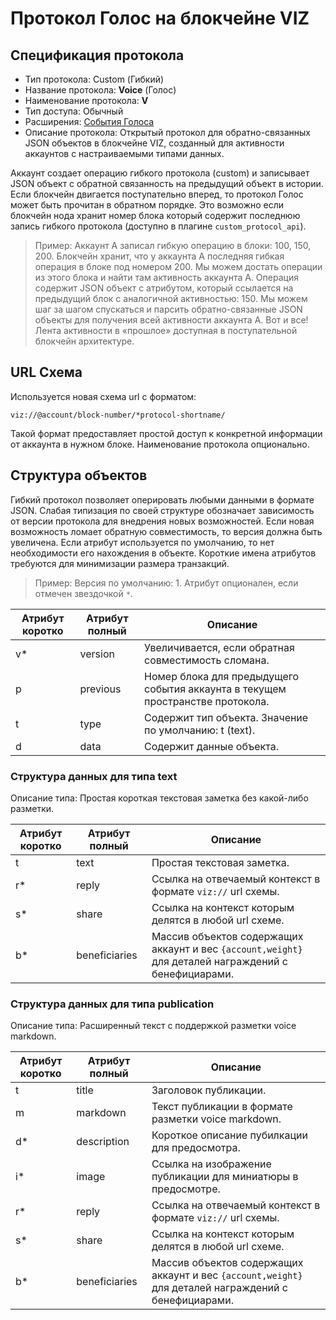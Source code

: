 # Протокол Голос на блокчейне VIZ

## Спецификация протокола

* Тип протокола: Custom (Гибкий)
* Название протокола: **Voice** (Голос)
* Наименование протокола: **V**
* Тип доступа: Обычный
* Расширения: [События Голоса](events-specification-ru.md)
* Описание протокола: Открытый протокол для обратно-связанных JSON объектов в блокчейне VIZ, созданный для активности аккаунтов с настраиваемыми типами данных.

Аккаунт создает операцию гибкого протокола (custom) и записывает JSON объект с обратной связанность на предыдущий объект в истории. Если блокчейн двигается поступательно вперед, то протокол Голос может быть прочитан в обратном порядке. Это возможно если блокчейн нода хранит номер блока который содержит последнюю запись гибкого протокола (доступно в плагине `custom_protocol_api`).

> Пример: Аккаунт А записал гибкую операцию в блоки: 100, 150, 200. Блокчейн хранит, что у аккаунта А последняя гибкая операция в блоке под номером 200. Мы можем достать операции из этого блока и найти там активность аккаунта А. Операция содержит JSON объект с атрибутом, который ссылается на предыдущий блок с аналогичной активностью: 150. Мы можем шаг за шагом спускаться и парсить обратно-связанные JSON объекты для получения всей активности аккаунта А. Вот и все! Лента активности в «прошлое» доступная в поступательной блокчейн архитектуре.

## URL Схема

Используется новая схема url с форматом:

`viz://@account/block-number/*protocol-shortname/`

Такой формат предоставляет простой доступ к конкретной информации от аккаунта в нужном блоке. Наименование протокола опционально.

## Структура объектов

Гибкий протокол позволяет оперировать любыми данными в формате JSON. Слабая типизация по своей структуре обозначает зависимость от версии протокола для внедрения новых возможностей. Если новая возможность ломает обратную совместимость, то версия должна быть увеличена. Если атрибут используется по умолчанию, то нет необходимости его нахождения в объекте. Короткие имена атрибутов требуются для минимизации размера транзакций.

> Пример: Версия по умолчанию: 1. Атрибут опционален, если отмечен звездочкой `*`.

Атрибут коротко | Атрибут полный | Описание
------------ | ------------ | -------------
v* | version | Увеличивается, если обратная совместимость сломана.
p | previous | Номер блока для предыдущего события аккаунта в текущем пространстве протокола.
t | type | Содержит тип объекта. Значение по умолчанию: t (text).
d | data | Содержит данные объекта.

### Структура данных для типа text

Описание типа: Простая короткая текстовая заметка без какой-либо разметки.

Атрибут коротко | Атрибут полный | Описание
------------ | ------------ | -------------
t | text | Простая текстовая заметка.
r* | reply | Ссылка на отвечаемый контекст в формате `viz://` url схемы.
s* | share | Ссылка на контекст которым делятся в любой url схеме.
b* | beneficiaries | Массив объектов содержащих аккаунт и вес `{account,weight}` для деталей награждений с бенефициарами.

### Структура данных для типа publication

Описание типа: Расширенный текст с поддержкой разметки voice markdown.

Атрибут коротко | Атрибут полный | Описание
------------ | ------------ | -------------
t | title | Заголовок публикации.
m | markdown | Текст публикации в формате разметки voice markdown.
d* | description | Короткое описание пубилкации для предосмотра.
i* | image | Ссылка на изображение публикации для миниатюры в предосмотре.
r* | reply | Ссылка на отвечаемый контекст в формате `viz://` url схемы.
s* | share | Ссылка на контекст которым делятся в любой url схеме.
b* | beneficiaries | Массив объектов содержащих аккаунт и вес `{account,weight}` для деталей награждений с бенефициарами.